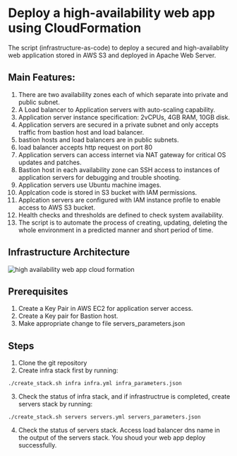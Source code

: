# Deploy a high-availability web app using CloudFormation

The script (infrastructure-as-code) to deploy a secured and high-availablity web application stored in AWS S3 and deployed in Apache Web Server.

## Main Features:

1. There are two availability zones each of which separate into private and public subnet.
2. A Load balancer to Application servers with auto-scaling capability.
3. Application server instance specification: 2vCPUs, 4GB RAM, 10GB disk.
4. Application servers are secured in a private subnet and only accepts traffic from bastion host and load balancer.
5. bastion hosts and load balancers are in public subnets.
6. load balancer accepts http request on port 80
7. Application servers can access internet via NAT gateway for critical OS updates and patches.
8. Bastion host in each availability zone can SSH access to instances of application servers for debugging and trouble shooting.
9. Application servers use Ubuntu machine images.
10. Applcation code is stored in S3 bucket with IAM permissions.
11. Applcation servers are configured with IAM instance profile to enable access to AWS S3 bucket.
12. Health checks and thresholds are defined to check system availability.
13. The script is to automate the process of creating, updating, deleting the whole environment in a predicted manner and short period of time.

## Infrastructure Architecture

![high availability web app cloud formation](https://user-images.githubusercontent.com/26404683/117610434-f4c42d80-b18b-11eb-9c81-0312934f0a80.png)

## Prerequisites

1. Create a Key Pair in AWS EC2 for application server access.
2. Create a Key pair for Bastion host.
3. Make appropriate change to file servers_parameters.json

## Steps

1. Clone the git repository
2. Create infra stack first by running:

```
./create_stack.sh infra infra.yml infra_parameters.json
```

3. Check the status of infra stack, and if infrastructrue is completed, create servers stack by running:

```
./create_stack.sh servers servers.yml servers_parameters.json
```

4. Check the status of servers stack. Access load balancer dns name in the output of the servers stack. You shoud your web app deploy successfully.
